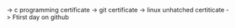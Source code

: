 -> c programming certificate
-> git certificate
-> linux unhatched certiticate
-> Ftirst day on github
